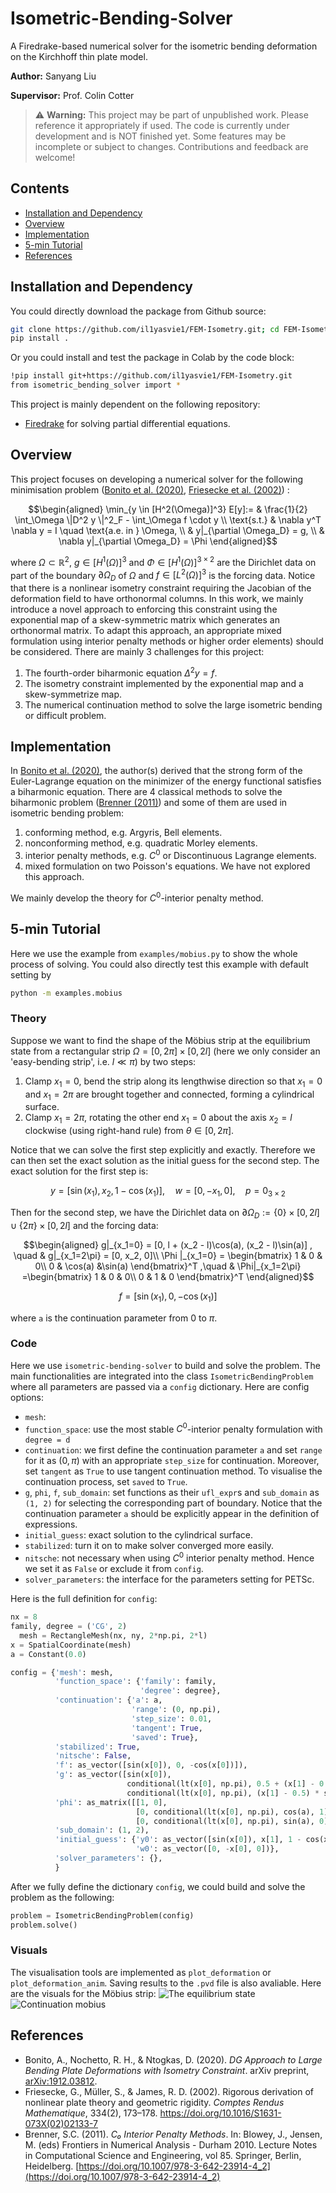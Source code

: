 # Isometric-Bending-Solver
A Firedrake-based numerical solver for the isometric bending deformation on the Kirchhoff thin plate model.

**Author:** Sanyang Liu

**Supervisor:** Prof. Colin Cotter

> ⚠️ **Warning:** This project may be part of unpublished work. Please reference it appropriately if used. The code is currently under development and is NOT finished yet. Some features may be incomplete or subject to changes. Contributions and feedback are welcome!

## Contents
- [Installation and Dependency](#installation-and-dependency)
- [Overview](#overview)
- [Implementation](#implementation)
- [5-min Tutorial](#5-min-tutorial)
- [References](#references)

## Installation and Dependency

You could directly download the package from Github source:
```bash
git clone https://github.com/il1yasvie1/FEM-Isometry.git; cd FEM-Isometry
pip install .
```

Or you could install and test the package in Colab by the code block:
```bash
!pip install git+https://github.com/il1yasvie1/FEM-Isometry.git
from isometric_bending_solver import *
```

This project is mainly dependent on the following repository:
- [Firedrake](https://www.firedrakeproject.org/) for solving partial differential equations.

## Overview
This project focuses on developing a numerical solver for the following minimisation problem ([Bonito et al. (2020)](#bonito2020), [Friesecke et al. (2002)](#friesecke2002)) :
```math
\begin{aligned}
\min_{y \in [H^2(\Omega)]^3}  E[y]:= & \frac{1}{2} \int_\Omega \|D^2 y \|^2_F  - \int_\Omega f \cdot y \\
\text{s.t.} & \nabla y^T \nabla y = I \quad \text{a.e. in } \Omega, \\
            & y|_{\partial \Omega_D} = g, \\
            & \nabla y|_{\partial \Omega_D} = \Phi
\end{aligned}
```
where $`\Omega \subset \mathbb{R}^2 `$, $` g \in [H^1(\Omega)]^3 `$ and $` \Phi \in [H^1(\Omega)]^{3\times 2} `$ are the Dirichlet data on part of the boundary $`\partial \Omega_D`$ of $`\Omega`$ and $`f \in [L^2(\Omega)]^3`$ is the forcing data. Notice that there is a nonlinear isometry constraint requiring the Jacobian of the deformation field to have orthonormal columns. In this work, we mainly introduce a novel approach to enforcing this constraint using the exponential map of a skew-symmetric matrix which generates an orthonormal matrix. To adapt this approach, an appropriate mixed formulation using interior penalty methods or higher order elements) should be considered. There are mainly 3 challenges for this project:

1. The fourth-order biharmonic equation $`\Delta^2 y = f`$.
2. The isometry constraint implemented by the exponential map and a skew-symmetrize map.
3. The numerical continuation method to solve the large isometric bending or difficult problem.

## Implementation
In [Bonito et al. (2020)](#bonito2020), the author(s) derived that the strong form of the Euler-Lagrange equation on the minimizer of the energy functional satisfies a biharmonic equation. There are 4 classical methods to solve the biharmonic problem ([Brenner (2011)](#brenner2011)) and some of them are used in isometric bending problem:

1. conforming method, e.g. Argyris, Bell elements.
2. nonconforming method, e.g. quadratic Morley elements.
3. interior penalty methods, e.g. $`C^0`$ or Discontinuous Lagrange elements.
4. mixed formulation on two Poisson's equations. We have not explored this approach.

We mainly develop the theory for $`C^0`$-interior penalty method.

## 5-min Tutorial
Here we use the example from `examples/mobius.py` to show the whole process of solving. You could also directly test this example with default setting by
```bash
python -m examples.mobius
```

### Theory
Suppose we want to find the shape of the Möbius strip at the equilibrium state from a rectangular strip $`\Omega = [0, 2\pi]\times [0, 2l]`$ (here we only consider an 'easy-bending strip', i.e. $`l \ll \pi`$) by two steps:

1. Clamp $`x_1=0`$, bend the strip along its lengthwise direction so that $`x_1=0`$ and $`x_1=2\pi`$ are brought together and connected, forming a cylindrical surface.
2. Clamp $`x_1=2\pi`$, rotating the other end $`x_1=0`$ about the axis $x_2 = l$ clockwise (using right-hand rule) from $`\theta \in [0, 2\pi] `$.

Notice that we can solve the first step explicitly and exactly. Therefore we can then set the exact solution as the initial guess for the second step. The exact solution for the first step is:
```math
y = [\sin(x_1), x_2, 1 - \cos(x_1)], \quad w = [0, -x_1, 0], \quad p= 0_{3\times 2}
```
Then for the second step, we have the Dirichlet data on $`\partial \Omega_D := \{0\} \times [0, 2l] \cup \{2\pi\} \times [0, 2l]`$ and the forcing data:
```math
\begin{aligned}
g|_{x_1=0} = [0, l + (x_2 - l)\cos(a), (x_2 - l)\sin(a)] , \quad & g|_{x_1=2\pi} = [0, x_2, 0]\\
\Phi |_{x_1=0} = \begin{bmatrix}
    1 & 0 & 0\\
    0 & \cos(a) &\sin(a)
\end{bmatrix}^T ,\quad &
\Phi|_{x_1=2\pi} =\begin{bmatrix}
    1 & 0 & 0\\
    0 & 1 & 0
\end{bmatrix}^T
\end{aligned}
```
```math
f = [\sin(x_1), 0, -\cos(x_1)]
```
where `a` is the continuation parameter from $`0`$ to $`\pi`$.

### Code
Here we use `isometric-bending-solver` to build and solve the problem. The main functionalities are integrated into the class `IsometricBendingProblem` where all parameters are passed via a `config` dictionary. Here are config options:

- `mesh`: 
- `function_space`: use the most stable $`C^0`$-interior penalty formulation with `degree = d`
- `continuation`: we first define the continuation parameter `a` and set `range` for it as $`(0, \pi)`$ with an appropriate `step_size` for continuation. Moreover, set `tangent` as `True` to use tangent continuation method. To visualise the continuation process, set `saved` to `True`.
- `g`, `phi`, `f`, `sub_domain`: set functions as their `ufl_expr`s and `sub_domain` as `(1, 2)` for selecting the corresponding part of boundary. Notice that the continuation parameter `a` should be explicitly appear in the definition of expressions.
-  `initial_guess`: exact solution to the cylindrical surface.
-  `stabilized`: turn it on to make solver converged more easily.
-  `nitsche`: not necessary when using $`C^0`$ interior penalty method. Hence we set it as `False` or exclude it from `config`.
-  `solver_parameters`: the interface for the parameters setting for PETSc.

Here is the full definition for `config`:
```python
nx = 8
family, degree = ('CG', 2)
  mesh = RectangleMesh(nx, ny, 2*np.pi, 2*l)
x = SpatialCoordinate(mesh)
a = Constant(0.0)

config = {'mesh': mesh,
          'function_space': {'family': family,
                             'degree': degree},
          'continuation': {'a': a,
                           'range': (0, np.pi),
                           'step_size': 0.01,
                           'tangent': True,
                           'saved': True},
          'stabilized': True,
          'nitsche': False,
          'f': as_vector([sin(x[0]), 0, -cos(x[0])]),
          'g': as_vector([sin(x[0]),
                          conditional(lt(x[0], np.pi), 0.5 + (x[1] - 0.5) * cos(a), x[1]),
                          conditional(lt(x[0], np.pi), (x[1] - 0.5) * sin(a), 0)]),
          'phi': as_matrix([[1, 0],
                            [0, conditional(lt(x[0], np.pi), cos(a), 1)],
                            [0, conditional(lt(x[0], np.pi), sin(a), 0)]]),
          'sub_domain': (1, 2),
          'initial_guess': {'y0': as_vector([sin(x[0]), x[1], 1 - cos(x[0])]),
                            'w0': as_vector([0, -x[0], 0])},
          'solver_parameters': {},
          }
```

After we fully define the dictionary `config`, we could build and solve the problem as the following:
```python
problem = IsometricBendingProblem(config)
problem.solve()
```

### Visuals
The visualisation tools are implemented as `plot_deformation` or `plot_deformation_anim`. Saving results to the `.pvd` file is also avaliable. Here are the visuals for the Möbius strip:
![The equilibrium state](/examples/figures/mobius.png)
![Continuation mobius](/examples/figures/mobius.gif)

## References
- <a id="bonito2020"></a> Bonito, A., Nochetto, R. H., & Ntogkas, D. (2020). *DG Approach to Large Bending Plate Deformations with Isometry Constraint*. arXiv preprint, [arXiv:1912.03812](https://arxiv.org/abs/1912.03812).
- <a id="friesecke2002"></a> Friesecke, G., Müller, S., & James, R. D. (2002). Rigorous derivation of nonlinear plate theory and geometric rigidity. *Comptes Rendus Mathematique*, 334(2), 173–178. https://doi.org/10.1016/S1631-073X(02)02133-7
- <a id="brenner2011"></a> Brenner, S.C. (2011). *C₀ Interior Penalty Methods*. In: Blowey, J., Jensen, M. (eds) Frontiers in Numerical Analysis - Durham 2010. Lecture Notes in Computational Science and Engineering, vol 85. Springer, Berlin, Heidelberg. [https://doi.org/10.1007/978-3-642-23914-4_2](https://doi.org/10.1007/978-3-642-23914-4_2)
